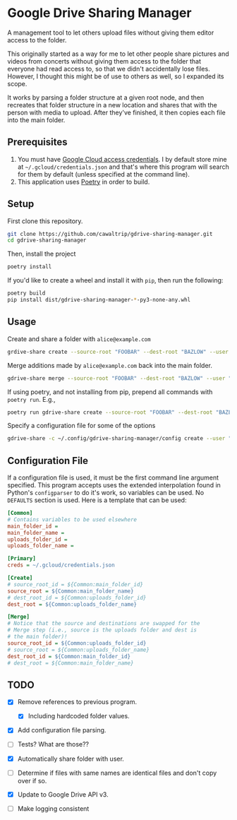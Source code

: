 # Google Drive Sharing Manager
A management tool to let others upload files without giving them editor access to the folder.

This originally started as a way for me to let other people share pictures and videos from concerts without giving them access to the folder that everyone had read access to, so that we didn't accidentally lose files.  However, I thought this might be of use to others as well, so I expanded its scope.

It works by parsing a folder structure at a given root node, and then recreates that folder structure in a new location and shares that with the person with media to upload.  After they've finished, it then copies each file into the main folder.

## Prerequisites
1. You must have [Google Cloud access credentials](https://developers.google.com/workspace/guides/create-credentials).  I by default store mine at `~/.gcloud/credentials.json` and that's where this program will search for them by default (unless specified at the command line).
2. This application uses [Poetry](https://python-poetry.org/docs/) in order to build.

## Setup
First clone this repository.
```bash
git clone https://github.com/cawaltrip/gdrive-sharing-manager.git
cd gdrive-sharing-manager
```

Then, install the project
```bash
poetry install
```

If you'd like to create a wheel and install it with `pip`, then run the following:
```bash
poetry build
pip install dist/gdrive-sharing-manager-*-py3-none-any.whl
```

## Usage
Create and share a folder with `alice@example.com`
```bash
grdive-share create --source-root "FOOBAR" --dest-root "BAZLOW" --user "alice@example.com"
```

Merge additions made by `alice@example.com` back into the main folder.
```bash
gdrive-share merge --source-root "FOOBAR" --dest-root "BAZLOW" --user "alice@example.com"
```

If using poetry, and not installing from pip, prepend all commands with `poetry run`.  E.g.,
```bash
poetry run gdrive-share create --source-root "FOOBAR" --dest-root "BAZLOW" --user "alice@example.com"
```

Specify a configuration file for some of the options
```bash
gdrive-share -c ~/.config/gdrive-sharing-manager/config create --user "alice@example.com"
```

## Configuration File
If a configuration file is used, it must be the first command line argument specified.  This program accepts uses the extended interpolation found in Python's `configparser` to do it's work, so variables can be used.
No `DEFAULTS` section is used.  Here is a template that can be used:

```ini
[Common]
# Contains variables to be used elsewhere
main_folder_id = 
main_folder_name =
uploads_folder_id =
uploads_folder_name =

[Primary]
creds = ~/.gcloud/credentials.json

[Create]
# source_root_id = ${Common:main_folder_id}
source_root = ${Common:main_folder_name}
# dest_root_id = ${Common:uploads_folder_id}
dest_root = ${Common:uploads_folder_name}

[Merge]
# Notice that the source and destinations are swapped for the
# Merge step (i.e., source is the uploads folder and dest is
# the main folder)!
source_root_id = ${Common:uploads_folder_id}
# source_root = ${Common:uploads_folder_name}
dest_root_id = ${Common:main_folder_id}
# dest_root = ${Common:main_folder_name}
```



## TODO
- [x] Remove references to previous program.
  - [x] Including hardcoded folder values.
- [x] Add configuration file parsing.
- [ ] Tests?  What are those??
- [x] Automatically share folder with user.
- [ ] Determine if files with same names are identical files and don't copy over if so.
- [x] Update to Google Drive API v3.
- [ ] Make logging consistent

